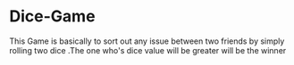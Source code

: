 # Dice-Game
This Game is basically to sort out any issue between two friends by simply rolling two dice
.The one who's dice value will be greater will be the winner
